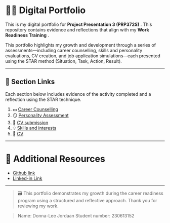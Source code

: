 # 👩‍🎓 Digital Portfolio


This is my digital portfolio for **Project Presentation 3 (PRP372S)** . This repository contains evidence and reflections that align with my **Work Readiness Training** . 


This portfolio highlights my growth and development through a series of assessments—including career counselling, skills and personality evaluations, CV creation, and job application simulations—each presented using the STAR method (Situation, Task, Action, Result).

****
## 📁 Section Links 

Each section below includes evidence of the activity completed and a reflection using the STAR technique.
1. 💴 [Career Counselling](https://github.com/Donna-LeeJordaan/Digital---Portfolio/blob/cb9f61b2c8ef77e33cbec16b1477dd494b4e2136/career%20counselling.md)
2. 🪞 [Personality Assessment](https://github.com/Donna-LeeJordaan/Digital---Portfolio/blob/cb9f61b2c8ef77e33cbec16b1477dd494b4e2136/personality%20assessment.md)
3. 📝 [CV submission](https://github.com/Donna-LeeJordaan/Digital---Portfolio/blob/cb9f61b2c8ef77e33cbec16b1477dd494b4e2136/CV%20submission.md)
4. 💡 [Skills and interests](https://github.com/Donna-LeeJordaan/Digital---Portfolio/blob/cb9f61b2c8ef77e33cbec16b1477dd494b4e2136/personality%20assessment.md)
5. 📠 [CV](https://github.com/Donna-LeeJordaan/Digital---Portfolio/blob/cb9f61b2c8ef77e33cbec16b1477dd494b4e2136/CV.md)


****
# 📝 Additional Resources
- [Github link](https://github.com/Donna-LeeJordaan)
- [Linked-in Link](www.linkedin.com/in/donna-lee-jordaan-91a353272)

****

> 🗃 This portfolio demonstrates my growth during the career readiness program using a structured and reflective approach. Thank you for reviewing my work.

>Name: Donna-Lee Jordaan Student number: 230613152
